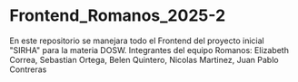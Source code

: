 # Frontend_Romanos_2025-2
En este repositorio se manejara todo el Frontend del proyecto inicial "SIRHA" para la materia DOSW. Integrantes del equipo Romanos: Elizabeth Correa, Sebastian Ortega, Belen Quintero, Nicolas Martinez, Juan Pablo Contreras

